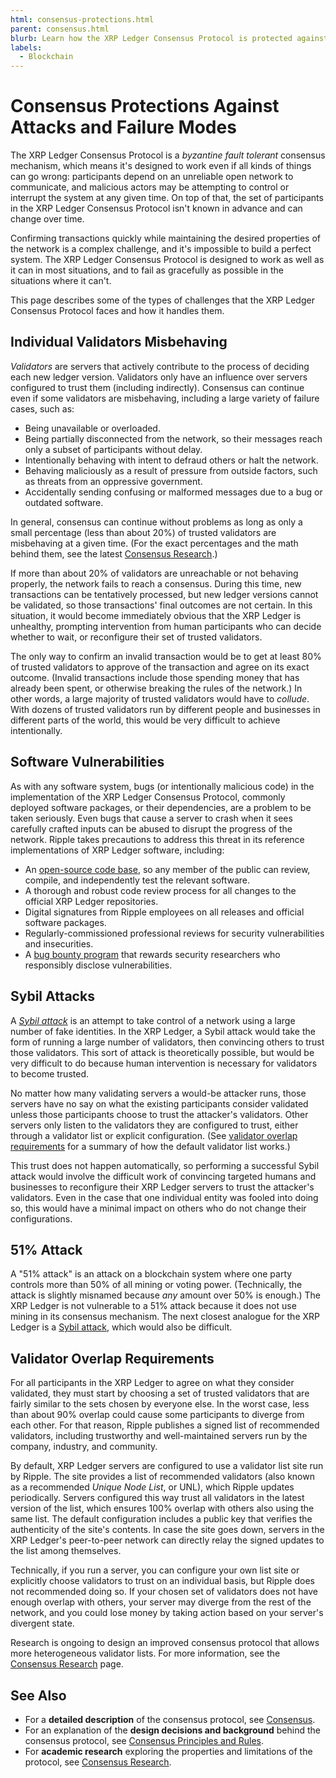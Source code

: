 ```yaml
---
html: consensus-protections.html
parent: consensus.html
blurb: Learn how the XRP Ledger Consensus Protocol is protected against various problems and attacks that may occur in a decentralized financial system.
labels:
  - Blockchain
---
```

# Consensus Protections Against Attacks and Failure Modes

The XRP Ledger Consensus Protocol is a _byzantine fault tolerant_ consensus mechanism, which means it's designed to work even if all kinds of things can go wrong: participants depend on an unreliable open network to communicate, and malicious actors may be attempting to control or interrupt the system at any given time. On top of that, the set of participants in the XRP Ledger Consensus Protocol isn't known in advance and can change over time.

Confirming transactions quickly while maintaining the desired properties of the network is a complex challenge, and it's impossible to build a perfect system. The XRP Ledger Consensus Protocol is designed to work as well as it can in most situations, and to fail as gracefully as possible in the situations where it can't.

This page describes some of the types of challenges that the XRP Ledger Consensus Protocol faces and how it handles them.

## Individual Validators Misbehaving

_Validators_ are servers that actively contribute to the process of deciding each new ledger version. Validators only have an influence over servers configured to trust them (including indirectly). Consensus can continue even if some validators are misbehaving, including a large variety of failure cases, such as:

- Being unavailable or overloaded.
- Being partially disconnected from the network, so their messages reach only a subset of participants without delay.
- Intentionally behaving with intent to defraud others or halt the network.
- Behaving maliciously as a result of pressure from outside factors, such as threats from an oppressive government.
- Accidentally sending confusing or malformed messages due to a bug or outdated software.

In general, consensus can continue without problems as long as only a small percentage (less than about 20%) of trusted validators are misbehaving at a given time. (For the exact percentages and the math behind them, see the latest [Consensus Research](consensus-research.html).)

If more than about 20% of validators are unreachable or not behaving properly, the network fails to reach a consensus. During this time, new transactions can be tentatively processed, but new ledger versions cannot be validated, so those transactions' final outcomes are not certain. In this situation, it would become immediately obvious that the XRP Ledger is unhealthy, prompting intervention from human participants who can decide whether to wait, or reconfigure their set of trusted validators.

The only way to confirm an invalid transaction would be to get at least 80% of trusted validators to approve of the transaction and agree on its exact outcome. (Invalid transactions include those spending money that has already been spent, or otherwise breaking the rules of the network.) In other words, a large majority of trusted validators would have to _collude_. With dozens of trusted validators run by different people and businesses in different parts of the world, this would be very difficult to achieve intentionally.


## Software Vulnerabilities

As with any software system, bugs (or intentionally malicious code) in the implementation of the XRP Ledger Consensus Protocol, commonly deployed software packages, or their dependencies, are a problem to be taken seriously. Even bugs that cause a server to crash when it sees carefully crafted inputs can be abused to disrupt the progress of the network. Ripple takes precautions to address this threat in its reference implementations of XRP Ledger software, including:

- An [open-source code base](https://github.com/ripple/rippled/), so any member of the public can review, compile, and independently test the relevant software.
- A thorough and robust code review process for all changes to the official XRP Ledger repositories.
- Digital signatures from Ripple employees on all releases and official software packages.
- Regularly-commissioned professional reviews for security vulnerabilities and insecurities.
- A [bug bounty program](https://ripple.com/bug-bounty/) that rewards security researchers who responsibly disclose vulnerabilities.


## Sybil Attacks

A _[Sybil attack](https://en.wikipedia.org/wiki/Sybil_attack)_ is an attempt to take control of a network using a large number of fake identities. In the XRP Ledger, a Sybil attack would take the form of running a large number of validators, then convincing others to trust those validators. This sort of attack is theoretically possible, but would be very difficult to do because human intervention is necessary for validators to become trusted.

No matter how many validating servers a would-be attacker runs, those servers have no say on what the existing participants consider validated unless those participants choose to trust the attacker's validators. Other servers only listen to the validators they are configured to trust, either through a validator list or explicit configuration. (See [validator overlap requirements](#validator-overlap-requirements) for a summary of how the default validator list works.)

This trust does not happen automatically, so performing a successful Sybil attack would involve the difficult work of convincing targeted humans and businesses to reconfigure their XRP Ledger servers to trust the attacker's validators. Even in the case that one individual entity was fooled into doing so, this would have a minimal impact on others who do not change their configurations.


## 51% Attack

A "51% attack" is an attack on a blockchain system where one party controls more than 50% of all mining or voting power. (Technically, the attack is slightly misnamed because _any_ amount over 50% is enough.) The XRP Ledger is not vulnerable to a 51% attack because it does not use mining in its consensus mechanism. The next closest analogue for the XRP Ledger is a [Sybil attack](#sybil-attacks), which would also be difficult.


## Validator Overlap Requirements

For all participants in the XRP Ledger to agree on what they consider validated, they must start by choosing a set of trusted validators that are fairly similar to the sets chosen by everyone else. In the worst case, less than about 90% overlap could cause some participants to diverge from each other. For that reason, Ripple publishes a signed list of recommended validators, including trustworthy and well-maintained servers run by the company, industry, and community.

By default, XRP Ledger servers are configured to use a validator list site run by Ripple. The site provides a list of recommended validators (also known as a recommended _Unique Node List_, or UNL), which Ripple updates periodically. Servers configured this way trust all validators in the latest version of the list, which ensures 100% overlap with others also using the same list. The default configuration includes a public key that verifies the authenticity of the site's contents. In case the site goes down, servers in the XRP Ledger's peer-to-peer network can directly relay the signed updates to the list among themselves.

Technically, if you run a server, you can configure your own list site or explicitly choose validators to trust on an individual basis, but Ripple does not recommended doing so. If your chosen set of validators does not have enough overlap with others, your server may diverge from the rest of the network, and you could lose money by taking action based on your server's divergent state.

Research is ongoing to design an improved consensus protocol that allows more heterogeneous validator lists. For more information, see the [Consensus Research](consensus-research.html) page.


## See Also

- For a **detailed description** of the consensus protocol, see [Consensus](consensus.html).
- For an explanation of the **design decisions and background** behind the consensus protocol, see [Consensus Principles and Rules](consensus-principles-and-rules.html).
- For **academic research** exploring the properties and limitations of the protocol, see [Consensus Research](consensus-research.html).
